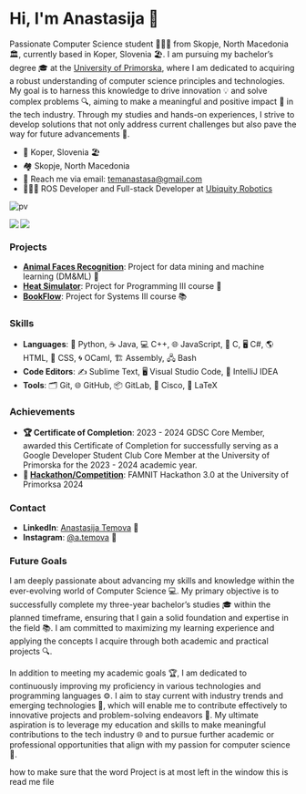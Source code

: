 # Hi, I'm Anastasija 👋

Passionate Computer Science student 👩🏻‍💻 from Skopje, North Macedonia 🏛️, currently based in Koper, Slovenia 🏖️. I am pursuing my bachelor’s degree 🎓 at the [University of Primorska](https://www.famnit.upr.si/en), where I am dedicated to acquiring a robust understanding of computer science principles and technologies. My goal is to harness this knowledge to drive innovation 💡 and solve complex problems 🔍, aiming to make a meaningful and positive impact 🌟 in the tech industry. Through my studies and hands-on experiences, I strive to develop solutions that not only address current challenges but also pave the way for future advancements 🚀.

- 📍 Koper, Slovenia 🏖️
- 🏘️ Skopje, North Macedonia
- 📧 Reach me via email: [temanastasa@gmail.com](mailto:temanastasa@gmail.com)
- 👩🏼‍💻 ROS Developer and Full-stack Developer at [Ubiquity Robotics](https://www.ubiquityrobotics.com/)

![pv](https://pageview.vercel.app/?github_user=ATemova)

<p><img align="left" src="https://github-readme-stats.vercel.app/api?username=ATemova&theme=blue-green&show_icons=true&hide_border=false&count_private=true" /></p>
<p><img align="center" src="https://github-readme-stats.vercel.app/api/top-langs/?username=ATemova&theme=blue-green&show_icons=true&hide_border=false&layout=compact" /></p>

### Projects
- **[Animal Faces Recognition](https://github.com/ATemova/face-recog-cat-dog)**: Project for data mining and machine learning (DM&ML) 🧠  
- **[Heat Simulator](https://github.com/ATemova/Programming-III-Project-Heat-Simulation)**: Project for Programming III course 🔧  
- **[BookFlow](https://github.com/ATemova/sys3-project)**: Project for Systems III course 📚

### Skills
- **Languages**: 🐍 Python, ☕ Java, 💻 C++, 🌐 JavaScript, 🧩 C, 🖥️ C#, 🌎 HTML, 🎨 CSS, 🌀 OCaml, 🏗️ Assembly, 🖧 Bash
- **Code Editors**: ✍️ Sublime Text, 🖥️ Visual Studio Code, 🧠 IntelliJ IDEA
- **Tools**: 🗂️ Git, 🌐 GitHub, 📦 GitLab, 🔧 Cisco, 📄 LaTeX

### Achievements
- **🏆 Certificate of Completion**: 2023 - 2024 GDSC Core Member, awarded this Certificate of Completion for successfully serving as a Google Developer Student Club Core Member at the University of Primorska for the 2023 - 2024 academic year.
- **🏅 [Hackathon/Competition](https://github.com/ATemova/FAMNIT-Hackathon-3.0)**: FAMNIT Hackathon 3.0 at the University of Primorksa 2024

### Contact
- **LinkedIn**: [Anastasija Temova](https://www.linkedin.com/in/anastasija-temova-558073212/) 🔗
- **Instagram**: [@a.temova](https://www.instagram.com/a.temova/) 📸

### Future Goals
I am deeply passionate about advancing my skills and knowledge within the ever-evolving world of Computer Science 💻. My primary objective is to successfully complete my three-year bachelor’s studies 🎓 within the planned timeframe, ensuring that I gain a solid foundation and expertise in the field 📚. I am committed to maximizing my learning experience and applying the concepts I acquire through both academic and practical projects 🔍.

In addition to meeting my academic goals 🏆, I am dedicated to continuously improving my proficiency in various technologies and programming languages ⚙️. I aim to stay current with industry trends and emerging technologies 🌟, which will enable me to contribute effectively to innovative projects and problem-solving endeavors 🚀. My ultimate aspiration is to leverage my education and skills to make meaningful contributions to the tech industry 🌐 and to pursue further academic or professional opportunities that align with my passion for computer science 🎯.


how to make sure that the word Project is at most left in the window this is read me file
